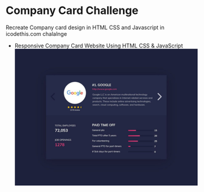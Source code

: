 # Company Card Challenge
Recreate Company card design in HTML CSS and Javascript in icodethis.com chalalnge
- Responsive Company Card Website Using HTML CSS & JavaScript
![preview img](/photo_2023-01-18_14-45-24.jpg)
